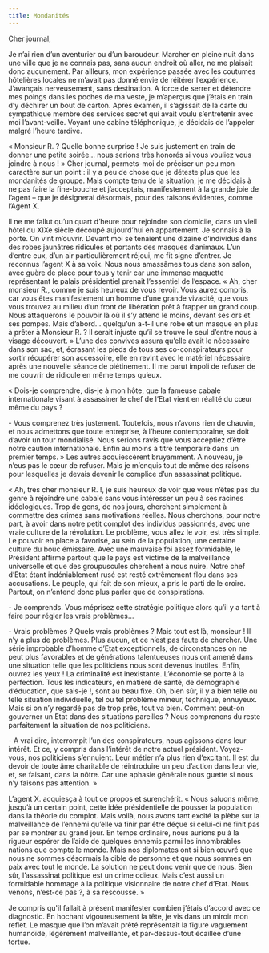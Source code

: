 ```yaml
---
title: Mondanités
---
```

Cher journal,

Je n’ai rien d’un aventurier ou d’un baroudeur. Marcher en pleine nuit dans une
ville que je ne connais pas, sans aucun endroit où aller, ne me plaisait donc
aucunement. Par ailleurs, mon expérience passée avec les coutumes hôtelières
locales ne m’avait pas donné envie de réitérer l’expérience. J’avançais
nerveusement, sans destination. A force de serrer et détendre mes poings dans
les poches de ma veste, je m’aperçus que j’étais en train d’y déchirer un bout
de carton. Après examen, il s’agissait de la carte du sympathique membre des
services secret qui avait voulu s’entretenir avec moi l’avant-veille. Voyant
une cabine téléphonique, je décidais de l’appeler malgré l’heure tardive.

« Monsieur R. ? Quelle bonne surprise ! Je suis justement en train de donner
une petite soirée… nous serions très honorés si vous vouliez vous joindre à
nous ! » Cher journal, permets-moi de préciser un peu mon caractère sur un
point : il y a peu de chose que je déteste plus que les mondanités de groupe.
Mais compte tenu de la situation, je me décidais à ne pas faire la fine-bouche
et j’acceptais, manifestement à la grande joie de l’agent – que je désignerai
désormais, pour des raisons évidentes, comme l’Agent X. 

Il ne me fallut qu’un quart d’heure pour rejoindre son domicile, dans un vieil
hôtel du XIXe siècle découpé aujourd’hui en appartement. Je sonnais à la porte.
On vint m’ouvrir. Devant moi se tenaient une dizaine d’individus dans des robes
jaunâtres ridicules et portants des masques d’animaux. L’un d’entre eux, d’un
air particulièrement réjoui, me fit signe d’entrer. Je reconnus l’agent X à sa
voix. Nous nous amassâmes tous dans son salon, avec guère de place pour tous y
tenir car une immense maquette représentant le palais présidentiel prenait
l’essentiel de l’espace. « Ah, cher monsieur R., comme je suis heureux de vous
revoir. Vous aurez compris, car vous êtes manifestement un homme d’une grande
vivacité, que vous vous trouvez au milieu d’un front de libération prêt à
frapper un grand coup. Nous attaquerons le pouvoir là où il s’y attend le
moins, devant ses ors et ses pompes. Mais d’abord… quelqu’un a-t-il une robe et
un masque en plus à prêter à Monsieur R. ? Il serait injuste qu’il se trouve le
seul d’entre nous à visage découvert. » L’une des convives assura qu’elle avait
le nécessaire dans son sac, et, écrasant les pieds de tous ses co-conspirateurs
pour sortir récupérer son accessoire, elle en revint avec le matériel
nécessaire, après une nouvelle séance de piétinement. Il me parut impoli de
refuser de me couvrir de ridicule en même temps qu’eux.

« Dois-je comprendre, dis-je à mon hôte, que la fameuse cabale internationale
visant à assassiner le chef de l’Etat vient en réalité du cœur même du pays ?

\- Vous comprenez très justement. Toutefois, nous n’avons rien de chauvin, et
nous admettons que toute entreprise, à l’heure contemporaine, se doit d’avoir
un tour mondialisé. Nous serions ravis que vous acceptiez d’être notre caution
internationale. Enfin au moins à titre temporaire dans un premier temps. » Les
autres acquiescèrent bruyamment. A nouveau, je n’eus pas le cœur de refuser.
Mais je m’enquis tout de même des raisons pour lesquelles je devais devenir le
complice d’un assassinat politique. 

« Ah, très cher monsieur R. !, je suis heureux de voir que vous n’êtes pas du
genre à rejoindre une cabale sans vous intéresser un peu à ses racines
idéologiques. Trop de gens, de nos jours, cherchent simplement à commettre des
crimes sans motivations réelles. Nous cherchons, pour notre part, à avoir dans
notre petit complot des individus passionnés, avec une vraie culture de la
révolution. Le problème, vous allez le voir, est très simple. Le pouvoir en
place a favorisé, au sein de la population, une certaine culture du bouc
émissaire. Avec une mauvaise foi assez formidable, le Président affirme partout
que le pays est victime de la malveillance universelle et que des groupuscules
cherchent à nous nuire. Notre chef d’Etat étant indéniablement rusé est resté
extrêmement flou dans ses accusations. Le peuple, qui fait de son mieux, a pris
le parti de le croire. Partout, on n’entend donc plus parler que de
conspirations. 

\- Je comprends. Vous méprisez cette stratégie politique alors qu’il y a tant à
faire pour régler les vrais problèmes…

\- Vrais problèmes ? Quels vrais problèmes ? Mais tout est là, monsieur ! Il n’y
a plus de problèmes. Plus aucun, et ce n’est pas faute de chercher. Une série
improbable d’homme d’Etat exceptionnels, de circonstances on ne peut plus
favorables et de générations talentueuses nous ont amené dans une situation
telle que les politiciens nous sont devenus inutiles. Enfin, ouvrez les yeux !
La criminalité est inexistante. L’économie se porte à la perfection. Tous les
indicateurs, en matière de santé, de démographie d’éducation, que sais-je !,
sont au beau fixe. Oh, bien sûr, il y a bien telle ou telle situation
individuelle, tel ou tel problème mineur, technique, ennuyeux. Mais si on n’y
regardé pas de trop près, tout va bien. Comment peut-on gouverner un Etat dans
des situations pareilles ? Nous comprenons du reste parfaitement la situation
de nos politiciens.

\- A vrai dire, interrompit l’un des conspirateurs, nous agissons dans leur
intérêt. Et ce, y compris dans l’intérêt de notre actuel président.
Voyez-vous, nos politiciens s’ennuient. Leur métier n’a plus rien d’excitant.
Il est du devoir de toute âme charitable de réintroduire un peu d’action dans
leur vie, et, se faisant, dans la nôtre. Car une aphasie générale nous guette
si nous n’y faisons pas attention. » 

L’agent X. acquiesça à tout ce propos et surenchérit. « Nous saluons même,
jusqu’à un certain point, cette idée présidentielle de pousser la population
dans la théorie du complot. Mais voilà, nous avons tant excité la plèbe sur la
malveillance de l’ennemi qu’elle va finir par être déçue si celui-ci ne finit
pas par se montrer au grand jour. En temps ordinaire, nous aurions pu à la
rigueur espérer de l’aide de quelques ennemis parmi les innombrables nations
que compte le monde. Mais nos diplomates ont si bien œuvré que nous ne sommes
désormais la cible de personne et que nous sommes en paix avec tout le monde.
La solution ne peut donc venir que de nous.  Bien sûr, l’assassinat politique
est un crime odieux. Mais c’est aussi un formidable hommage à la politique
visionnaire de notre chef d’Etat. Nous venons, n’est-ce pas ?, à sa rescousse.
»

Je compris qu'il fallait à présent manifester combien j’étais d’accord avec ce
diagnostic. En hochant vigoureusement la tête, je vis dans un miroir mon
reflet. Le masque que l’on m’avait prêté représentait la figure vaguement
humanoïde, légèrement malveillante, et par-dessus-tout écaillée d’une tortue.

